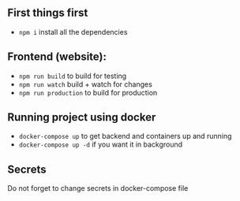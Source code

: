 ## First things first
- `npm i` install all the dependencies

## Frontend (website):
- `npm run build` to build for testing 
- `npm run watch` build + watch for changes
- `npm run production` to build for production

## Running project using docker
- `docker-compose up` to get backend and containers up and running
- `docker-compose up -d` if you want it in background

## Secrets
Do not forget to change secrets in docker-compose file
